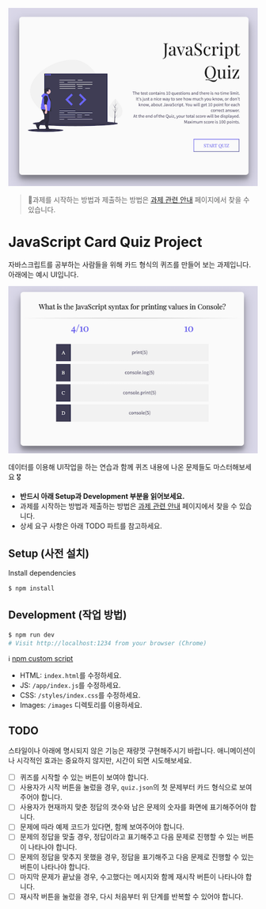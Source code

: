 ![JavaScript Card Quiz](/images/card-quiz.png)

> 🚨과제를 시작하는 방법과 제출하는 방법은 [과제 관련 안내](https://www.notion.so/vanillacoding/9b7bb71aa95f4bd4906e7496d6ad8db3) 페이지에서 찾을 수 있습니다.

# JavaScript Card Quiz Project

자바스크립트를 공부하는 사람들을 위해 카드 형식의 퀴즈를 만들어 보는 과제입니다. 아래에는 예시 UI입니다.

![Sample Quiz](/images/sample.png)

데이터를 이용해 UI작업을 하는 연습과 함께 퀴즈 내용에 나온 문제들도 마스터해보세요 🎖

- **반드시 아래 Setup과 Development 부분을 읽어보세요.**
- 과제를 시작하는 방법과 제출하는 방법은 [과제 관련 안내](https://www.notion.so/vanillacoding/9b7bb71aa95f4bd4906e7496d6ad8db3) 페이지에서 찾을 수 있습니다.
- 상세 요구 사항은 아래 TODO 파트를 참고하세요.

## Setup (사전 설치)

Install dependencies

```sh
$ npm install
```

## Development (작업 방법)

```sh
$ npm run dev
# Visit http://localhost:1234 from your browser (Chrome)
```

ℹ️ [npm custom script](https://stackoverflow.com/questions/36433461/how-do-i-add-a-custom-script-to-my-package-json-file-that-runs-a-javascript-file)

- HTML: `index.html`를 수정하세요.
- JS: `/app/index.js`를 수정하세요.
- CSS: `/styles/index.css`를 수정하세요.
- Images: `/images` 디렉토리를 이용하세요.

## TODO

스타일이나 아래에 명시되지 않은 기능은 재량껏 구현해주시기 바랍니다. 애니메이션이나 시각적인 효과는 중요하지 않지만, 시간이 되면 시도해보세요.

- [ ] 퀴즈를 시작할 수 있는 버튼이 보여야 합니다.
- [ ] 사용자가 시작 버튼을 눌렀을 경우, `quiz.json`의 첫 문제부터 카드 형식으로 보여주어야 합니다.
- [ ] 사용자가 현재까지 맞춘 정답의 갯수와 남은 문제의 숫자를 화면에 표기해주어야 합니다.
- [ ] 문제에 따라 예제 코드가 있다면, 함께 보여주어야 합니다.
- [ ] 문제의 정답을 맞출 경우, 정답이라고 표기해주고 다음 문제로 진행할 수 있는 버튼이 나타나야 합니다.
- [ ] 문제의 정답을 맞추지 못했을 경우, 정답을 표기해주고 다음 문제로 진행할 수 있는 버튼이 나타나야 합니다.
- [ ] 마지막 문제가 끝났을 경우, 수고했다는 메시지와 함께 재시작 버튼이 나타나야 합니다.
- [ ] 재시작 버튼을 눌렀을 경우, 다시 처음부터 위 단계를 반복할 수 있어야 합니다.
